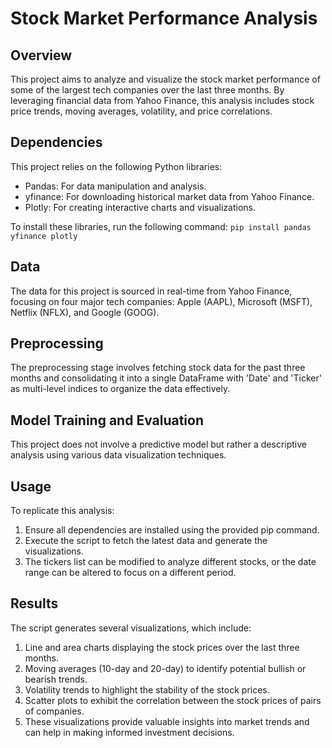 # Stock Market Performance Analysis

## Overview
This project aims to analyze and visualize the stock market performance of some of the largest tech companies over the last three months. By leveraging financial data from Yahoo Finance, this analysis includes stock price trends, moving averages, volatility, and price correlations.

## Dependencies
This project relies on the following Python libraries:
- Pandas: For data manipulation and analysis.
- yfinance: For downloading historical market data from Yahoo Finance.
- Plotly: For creating interactive charts and visualizations.

To install these libraries, run the following command:
`pip install pandas yfinance plotly`

## Data
The data for this project is sourced in real-time from Yahoo Finance, focusing on four major tech companies: Apple (AAPL), Microsoft (MSFT), Netflix (NFLX), and Google (GOOG).

## Preprocessing
The preprocessing stage involves fetching stock data for the past three months and consolidating it into a single DataFrame with 'Date' and 'Ticker' as multi-level indices to organize the data effectively.

## Model Training and Evaluation
This project does not involve a predictive model but rather a descriptive analysis using various data visualization techniques.

## Usage
To replicate this analysis:

1. Ensure all dependencies are installed using the provided pip command.
2. Execute the script to fetch the latest data and generate the visualizations.
3. The tickers list can be modified to analyze different stocks, or the date range can be altered to focus on a different period.

## Results
The script generates several visualizations, which include:

1. Line and area charts displaying the stock prices over the last three months.
2. Moving averages (10-day and 20-day) to identify potential bullish or bearish trends.
3. Volatility trends to highlight the stability of the stock prices.
4. Scatter plots to exhibit the correlation between the stock prices of pairs of companies.
5. These visualizations provide valuable insights into market trends and can help in making informed investment decisions.


